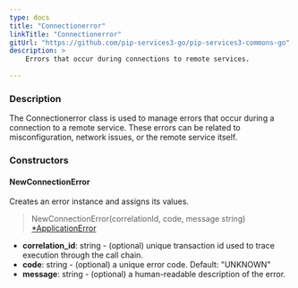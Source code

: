 ```yaml
---
type: docs
title: "Connectionerror"
linkTitle: "Connectionerror"
gitUrl: "https://github.com/pip-services3-go/pip-services3-commons-go"
description: >
    Errors that occur during connections to remote services.
    
---
```


### Description

The Connectionerror class is used to manage errors that occur during a connection to a remote service. These errors can be related to misconfiguration, network issues, or the remote service itself.

### Constructors

#### NewConnectionError
Creates an error instance and assigns its values.

> NewConnectionError(correlationId, code, message string) [*ApplicationError](../application_exception)

- **correlation_id**: string - (optional) unique transaction id used to trace execution through the call chain.
- **code**: string - (optional) a unique error code. Default: "UNKNOWN"
- **message**: string - (optional) a human-readable description of the error.

